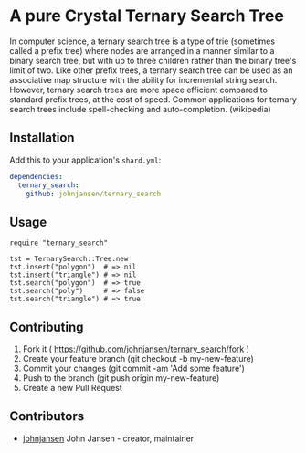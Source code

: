 # A pure Crystal Ternary Search Tree

In computer science, a ternary search tree is a type of trie (sometimes called a prefix tree) where nodes are arranged in a manner similar to a binary search tree, but with up to three children rather than the binary tree's limit of two. Like other prefix trees, a ternary search tree can be used as an associative map structure with the ability for incremental string search. However, ternary search trees are more space efficient compared to standard prefix trees, at the cost of speed. Common applications for ternary search trees include spell-checking and auto-completion. (wikipedia)

## Installation

Add this to your application's `shard.yml`:

```yaml
dependencies:
  ternary_search:
    github: johnjansen/ternary_search
```

## Usage

```crystal
require "ternary_search"

tst = TernarySearch::Tree.new
tst.insert("polygon")  # => nil
tst.insert("triangle") # => nil
tst.search("polygon")  # => true
tst.search("poly")     # => false
tst.search("triangle") # => true
```

## Contributing

1. Fork it ( https://github.com/johnjansen/ternary_search/fork )
2. Create your feature branch (git checkout -b my-new-feature)
3. Commit your changes (git commit -am 'Add some feature')
4. Push to the branch (git push origin my-new-feature)
5. Create a new Pull Request

## Contributors

- [johnjansen](https://github.com/johnjansen) John Jansen - creator, maintainer
